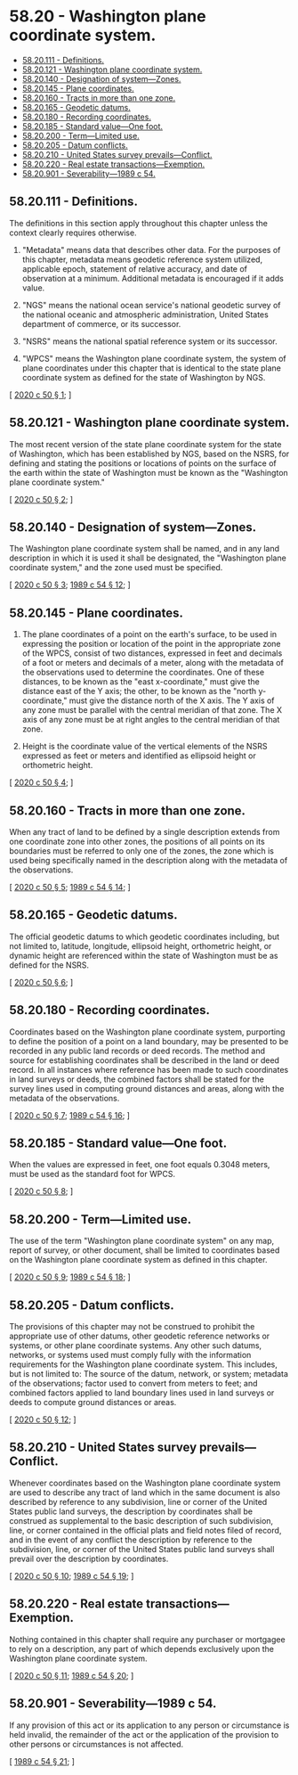 # 58.20 - Washington plane coordinate system.
* [58.20.111 - Definitions.](#5820111---definitions)
* [58.20.121 - Washington plane coordinate system.](#5820121---washington-plane-coordinate-system)
* [58.20.140 - Designation of system—Zones.](#5820140---designation-of-systemzones)
* [58.20.145 - Plane coordinates.](#5820145---plane-coordinates)
* [58.20.160 - Tracts in more than one zone.](#5820160---tracts-in-more-than-one-zone)
* [58.20.165 - Geodetic datums.](#5820165---geodetic-datums)
* [58.20.180 - Recording coordinates.](#5820180---recording-coordinates)
* [58.20.185 - Standard value—One foot.](#5820185---standard-valueone-foot)
* [58.20.200 - Term—Limited use.](#5820200---termlimited-use)
* [58.20.205 - Datum conflicts.](#5820205---datum-conflicts)
* [58.20.210 - United States survey prevails—Conflict.](#5820210---united-states-survey-prevailsconflict)
* [58.20.220 - Real estate transactions—Exemption.](#5820220---real-estate-transactionsexemption)
* [58.20.901 - Severability—1989 c 54.](#5820901---severability1989-c-54)
## 58.20.111 - Definitions.
The definitions in this section apply throughout this chapter unless the context clearly requires otherwise.

1. "Metadata" means data that describes other data. For the purposes of this chapter, metadata means geodetic reference system utilized, applicable epoch, statement of relative accuracy, and date of observation at a minimum. Additional metadata is encouraged if it adds value.

2. "NGS" means the national ocean service's national geodetic survey of the national oceanic and atmospheric administration, United States department of commerce, or its successor.

3. "NSRS" means the national spatial reference system or its successor.

4. "WPCS" means the Washington plane coordinate system, the system of plane coordinates under this chapter that is identical to the state plane coordinate system as defined for the state of Washington by NGS.

\[ [2020 c 50 § 1](https://lawfilesext.leg.wa.gov/biennium/2019-20/Pdf/Bills/Session%20Laws/House/2860.SL.pdf?cite=2020%20c%2050%20§%201); \]

## 58.20.121 - Washington plane coordinate system.
The most recent version of the state plane coordinate system for the state of Washington, which has been established by NGS, based on the NSRS, for defining and stating the positions or locations of points on the surface of the earth within the state of Washington must be known as the "Washington plane coordinate system."

\[ [2020 c 50 § 2](https://lawfilesext.leg.wa.gov/biennium/2019-20/Pdf/Bills/Session%20Laws/House/2860.SL.pdf?cite=2020%20c%2050%20§%202); \]

## 58.20.140 - Designation of system—Zones.
The Washington plane coordinate system shall be named, and in any land description in which it is used it shall be designated, the "Washington plane coordinate system," and the zone used must be specified.

\[ [2020 c 50 § 3](https://lawfilesext.leg.wa.gov/biennium/2019-20/Pdf/Bills/Session%20Laws/House/2860.SL.pdf?cite=2020%20c%2050%20§%203); [1989 c 54 § 12](https://leg.wa.gov/CodeReviser/documents/sessionlaw/1989c54.pdf?cite=1989%20c%2054%20§%2012); \]

## 58.20.145 - Plane coordinates.
1. The plane coordinates of a point on the earth's surface, to be used in expressing the position or location of the point in the appropriate zone of the WPCS, consist of two distances, expressed in feet and decimals of a foot or meters and decimals of a meter, along with the metadata of the observations used to determine the coordinates. One of these distances, to be known as the "east x-coordinate," must give the distance east of the Y axis; the other, to be known as the "north y-coordinate," must give the distance north of the X axis. The Y axis of any zone must be parallel with the central meridian of that zone. The X axis of any zone must be at right angles to the central meridian of that zone.

2. Height is the coordinate value of the vertical elements of the NSRS expressed as feet or meters and identified as ellipsoid height or orthometric height.

\[ [2020 c 50 § 4](https://lawfilesext.leg.wa.gov/biennium/2019-20/Pdf/Bills/Session%20Laws/House/2860.SL.pdf?cite=2020%20c%2050%20§%204); \]

## 58.20.160 - Tracts in more than one zone.
When any tract of land to be defined by a single description extends from one coordinate zone into other zones, the positions of all points on its boundaries must be referred to only one of the zones, the zone which is used being specifically named in the description along with the metadata of the observations.

\[ [2020 c 50 § 5](https://lawfilesext.leg.wa.gov/biennium/2019-20/Pdf/Bills/Session%20Laws/House/2860.SL.pdf?cite=2020%20c%2050%20§%205); [1989 c 54 § 14](https://leg.wa.gov/CodeReviser/documents/sessionlaw/1989c54.pdf?cite=1989%20c%2054%20§%2014); \]

## 58.20.165 - Geodetic datums.
The official geodetic datums to which geodetic coordinates including, but not limited to, latitude, longitude, ellipsoid height, orthometric height, or dynamic height are referenced within the state of Washington must be as defined for the NSRS.

\[ [2020 c 50 § 6](https://lawfilesext.leg.wa.gov/biennium/2019-20/Pdf/Bills/Session%20Laws/House/2860.SL.pdf?cite=2020%20c%2050%20§%206); \]

## 58.20.180 - Recording coordinates.
Coordinates based on the Washington plane coordinate system, purporting to define the position of a point on a land boundary, may be presented to be recorded in any public land records or deed records. The method and source for establishing coordinates shall be described in the land or deed record. In all instances where reference has been made to such coordinates in land surveys or deeds, the combined factors shall be stated for the survey lines used in computing ground distances and areas, along with the metadata of the observations.

\[ [2020 c 50 § 7](https://lawfilesext.leg.wa.gov/biennium/2019-20/Pdf/Bills/Session%20Laws/House/2860.SL.pdf?cite=2020%20c%2050%20§%207); [1989 c 54 § 16](https://leg.wa.gov/CodeReviser/documents/sessionlaw/1989c54.pdf?cite=1989%20c%2054%20§%2016); \]

## 58.20.185 - Standard value—One foot.
When the values are expressed in feet, one foot equals 0.3048 meters, must be used as the standard foot for WPCS.

\[ [2020 c 50 § 8](https://lawfilesext.leg.wa.gov/biennium/2019-20/Pdf/Bills/Session%20Laws/House/2860.SL.pdf?cite=2020%20c%2050%20§%208); \]

## 58.20.200 - Term—Limited use.
The use of the term "Washington plane coordinate system" on any map, report of survey, or other document, shall be limited to coordinates based on the Washington plane coordinate system as defined in this chapter.

\[ [2020 c 50 § 9](https://lawfilesext.leg.wa.gov/biennium/2019-20/Pdf/Bills/Session%20Laws/House/2860.SL.pdf?cite=2020%20c%2050%20§%209); [1989 c 54 § 18](https://leg.wa.gov/CodeReviser/documents/sessionlaw/1989c54.pdf?cite=1989%20c%2054%20§%2018); \]

## 58.20.205 - Datum conflicts.
The provisions of this chapter may not be construed to prohibit the appropriate use of other datums, other geodetic reference networks or systems, or other plane coordinate systems. Any other such datums, networks, or systems used must comply fully with the information requirements for the Washington plane coordinate system. This includes, but is not limited to: The source of the datum, network, or system; metadata of the observations; factor used to convert from meters to feet; and combined factors applied to land boundary lines used in land surveys or deeds to compute ground distances or areas.

\[ [2020 c 50 § 12](https://lawfilesext.leg.wa.gov/biennium/2019-20/Pdf/Bills/Session%20Laws/House/2860.SL.pdf?cite=2020%20c%2050%20§%2012); \]

## 58.20.210 - United States survey prevails—Conflict.
Whenever coordinates based on the Washington plane coordinate system are used to describe any tract of land which in the same document is also described by reference to any subdivision, line or corner of the United States public land surveys, the description by coordinates shall be construed as supplemental to the basic description of such subdivision, line, or corner contained in the official plats and field notes filed of record, and in the event of any conflict the description by reference to the subdivision, line, or corner of the United States public land surveys shall prevail over the description by coordinates.

\[ [2020 c 50 § 10](https://lawfilesext.leg.wa.gov/biennium/2019-20/Pdf/Bills/Session%20Laws/House/2860.SL.pdf?cite=2020%20c%2050%20§%2010); [1989 c 54 § 19](https://leg.wa.gov/CodeReviser/documents/sessionlaw/1989c54.pdf?cite=1989%20c%2054%20§%2019); \]

## 58.20.220 - Real estate transactions—Exemption.
Nothing contained in this chapter shall require any purchaser or mortgagee to rely on a description, any part of which depends exclusively upon the Washington plane coordinate system.

\[ [2020 c 50 § 11](https://lawfilesext.leg.wa.gov/biennium/2019-20/Pdf/Bills/Session%20Laws/House/2860.SL.pdf?cite=2020%20c%2050%20§%2011); [1989 c 54 § 20](https://leg.wa.gov/CodeReviser/documents/sessionlaw/1989c54.pdf?cite=1989%20c%2054%20§%2020); \]

## 58.20.901 - Severability—1989 c 54.
If any provision of this act or its application to any person or circumstance is held invalid, the remainder of the act or the application of the provision to other persons or circumstances is not affected.

\[ [1989 c 54 § 21](https://leg.wa.gov/CodeReviser/documents/sessionlaw/1989c54.pdf?cite=1989%20c%2054%20§%2021); \]

